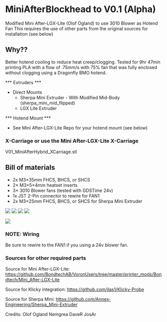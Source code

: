 # MiniAfterBlockhead to V0.1 (Alpha)

Modified Mini After-LGX-Lite (Olof Ogland) to use 3010 Blower as Hotend Fan
This requires the use of other parts from the original sources for installation (see below)

## Why??
Better hotend cooling to reduce heat creep/clogging.  Tested for 9hr 47min printing PLA with a flow of .75mm/s with 75% fan that was fully enclosed without clogging using a Dragonfly BMO hotend.


*** Extruders ***
- Direct Mounts
    - Sherpa Mini Extruder - With Modified Mid-Body (sherpa_mini_mid_flipped)
    - LGX Lite Extruder

*** Hotend Mount ***
- See Mini After-LGX-Lite Repo for your hotend mount (see below)

### X-Carriage or use the Mini After-LGX-Lite X-Carriage
V01_MiniAfterHybrid_XCarriage.stl  

## Bill of materials
- 2x M3×35mm FHCS, BHCS, or SHCS
- 2× M3×5×4mm heatset inserts
- 3× 3010 Blower fans (tested with GDSTime 24v)
- 1x JST 2-Pin connector to rewire for FAN1
- 2x M3×25mm FHCS, BHCS, or SHCS for Sherpa Mini Extruder

![](images/CAD.png)
![](images/CAD2.png)
![](images/CAD3.png)
![](images/CADSherpaMini.png)

![](images/Photo.png)

### NOTE: Wiring ###
Be sure to rewire to the FAN1 if you using a 24v blower fan.

### Sources for other required parts
Source for Mini After-LGX-Lite: https://github.com/BondtechAB/VoronUsers/tree/master/printer_mods/Bondtech/Mini_After-LGX-Lite

Source for Klicky integration: https://github.com/jlas1/Klicky-Probe

Source for Sherpa Mini: https://github.com/Annex-Engineering/Sherpa_Mini-Extruder

Credits: 
Olof Ogland
Nemgrea
DaveR
JosAr



